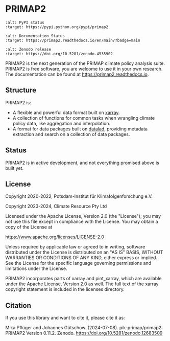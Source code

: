 # PRIMAP2

```{image} https://img.shields.io/pypi/v/primap2.svg
:alt: PyPI status
:target: https://pypi.python.org/pypi/primap2
```

```{image} https://readthedocs.org/projects/primap2/badge/?version=main
:alt: Documentation Status
:target: https://primap2.readthedocs.io/en/main/?badge=main
```

```{image} https://zenodo.org/badge/DOI/10.5281/zenodo.4535902.svg
:alt: Zenodo release
:target: https://doi.org/10.5281/zenodo.4535902
```

PRIMAP2 is the next generation of the PRIMAP climate policy analysis suite.
PRIMAP2 is free software, you are welcome to use it in your own research.
The documentation can be found at <https://primap2.readthedocs.io>.

## Structure

PRIMAP2 is:
 - A flexible and powerful data format built on [xarray](https://xarray.pydata.org).
 - A collection of functions for common tasks when wrangling climate policy
   data, like aggregation and interpolation.
 - A format for data packages built on [datalad](https://www.datalad.org), providing
   metadata extraction and search on a collection of data packages.

## Status

PRIMAP2 is in active development, and not everything promised above is built
yet.

## License

Copyright 2020-2022, Potsdam-Institut für Klimafolgenforschung e.V.

Copyright 2023-2024, Climate Resource Pty Ltd

Licensed under the Apache License, Version 2.0 (the "License"); you may not use this
file except in compliance with the License. You may obtain a copy of the License at

<https://www.apache.org/licenses/LICENSE-2.0>

Unless required by applicable law or agreed to in writing, software distributed under
the License is distributed on an "AS IS" BASIS, WITHOUT WARRANTIES OR CONDITIONS OF ANY
KIND, either express or implied. See the License for the specific language governing
permissions and limitations under the License.

PRIMAP2 incorporates parts of xarray and pint_xarray, which are available under the
Apache License, Version 2.0 as well. The full text of the xarray copyright statement is
included in the licenses directory.

## Citation

If you use this library and want to cite it, please cite it as:

Mika Pflüger and Johannes Gütschow. (2024-07-08).
pik-primap/primap2: PRIMAP2 Version 0.11.2.
Zenodo. https://doi.org/10.5281/zenodo.12683509

